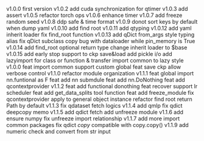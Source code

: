 v1.0.0
    first version
v1.0.2
    add cuda synchronization for qtimer
v1.0.3 
    add assert 
v1.0.5
    refactor torch ops
v1.0.6
    enhance timer
v1.0.7
    add freeze random seed
v1.0.8
    ddp safe & time format
v1.0.9
    donot sort keys by default when dump yaml 
v1.0.10
    add find root
v1.0.11
    add qtyping
v1.0.12
    add yaml inherit loader
    fix find_root function
v1.0.13
    add qDict from_args
    style typing alias
    fix qDict subclass copy bug with dataloader while pin_memory is True
v1.0.14
    add find_root optional return type
    change inherit loader to $base
v1.0.15
    add early stop support to ckp save&load
    add pickle i/o
    add lazyimport for class or function & transfer import common to lazy style 
v1.0.0
    feat import common support custom global
    feat save ckp allow verbose control
v1.1.0
    refactor module organization
v1.1.1
    feat global import nn.funtional as F
    feat add nn submdule
    feat add nn.DoNothing
    feat add qcontextprovider
v1.1.2
    feat add functional donothing
    feat recover support lr scheduler
    feat add get_data_splits tool function
    feat add freeze_module
    fix qcontextprovider apply to general object instance 
    refactor find root return Path by default 
v1.1.3
    fix qdataset fetch logics
v1.1.4
    add qmlp
    fix qdict deepcopy memo 
v1.1.5
    add qdict fetch
    add unfreeze module
v1.1.6
    add ensure numpy
    fix unfreeze import relationship
v1.1.7 
    add more import common packages
    fix qdict _copy_ compatible with copy.copy()
v1.1.9
    add numeric check and convert from str input

